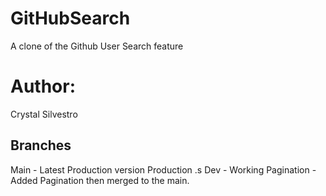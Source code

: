 # GitHubSearch
A clone of the Github User Search feature
# Author: 
Crystal Silvestro
## Branches
Main - Latest Production version
Production .s
Dev - Working
Pagination - Added Pagination then merged to the main.